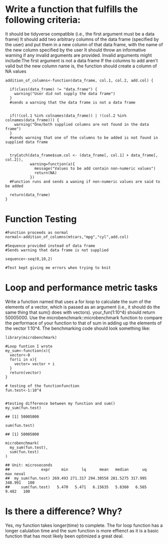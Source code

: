 Write a function that fulfills the following criteria:
======================================================

It should be tidyverse compatible (i.e., the first argument must be a
data frame) It should add two arbitrary columns of the data frame
(specified by the user) and put them in a new column of that data frame,
with the name of the new column specified by the user It should throw an
informative warning if any invalid arguments are provided. Invalid
arguments might include:The first argument is not a data frame If the
columns to add aren't valid but the new column name is, the function
should create a column of NA values

    addition_of_columns<-function(data_frame, col.1, col.2, add.col) {
      
      if(class(data_frame) != "data.frame") {
        warning("User did not supply the data frame") 
      }
      #sends a warning that the data frame is not a data frame
      
      
      if(!(col.1 %in% colnames(data_frame)) | !(col.2 %in% colnames(data_frame))) {
        warning("One/both supplied columns are not found in the data frame") 
      }
      #sends warning that one of the columns to be added is not found in supplied data frame
      
      
      tryCatch(data_frame$sum.col <- (data_frame[, col.1] + data_frame[, col.2]),  
               warning=function(a){
                 message("Values to be add contain non-numeric values")
                 return(NA)
               })
      #Function runs and sends a waning if non-numeric values are said to be added
      
      return(data_frame)
    }

Function Testing
================

    #Function proceeds as normal
    normal<-addition_of_columns(mtcars,"mpg","cyl",add.col)

    #Sequence provided instead of data frame
    #Sends warning that data frame is not supplied

    sequence<-seq(0,10,2)

    #Test kept giving me errors when trying to knit

Loop and performance metric tasks
=================================

Write a function named that uses a for loop to calculate the sum of the
elements of a vector, which is passed as an argument (i.e., it should do
the same thing that sum() does with vectors). your\_fun(1:10^4) should
return 50005000. Use the microbenchmark::microbenchmark function to
compare the performace of your function to that of sum in adding up the
elements of the vector 1:10^4. The benchmarking code should look
something like:

    library(microbenchmark)

    #Loop funtion I wrote
    my_sum<-function(x){
      vector<-0
      for(i in x){
        vector= vector + i
      }
      return(vector)
    }

    # testing of the functionfunction 
    fun.test<-1:10^4


    #testing difference between my function and sum()
    my_sum(fun.test)

    ## [1] 50005000

    sum(fun.test)

    ## [1] 50005000

    microbenchmark(
      my_sum(fun.test),
      sum(fun.test)
    )

    ## Unit: microseconds
    ##              expr     min      lq      mean   median      uq     max neval
    ##  my_sum(fun.test) 269.493 271.317 294.30558 281.5275 317.995 348.991   100
    ##     sum(fun.test)   5.470   5.471   6.15635   5.8360   6.565   9.482   100

Is there a difference? Why?
===========================

Yes, my function takes longer(time) to complete. The for loop function
has a longer calulation time and the sum function is more effienct as it
is a basic function that has most likely been optimized a great deal.
